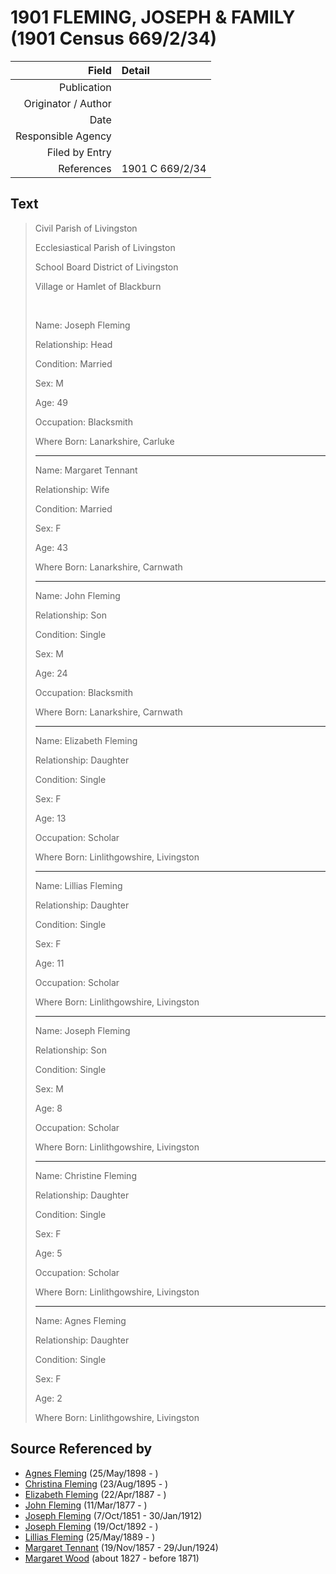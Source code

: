 ﻿---
layout: page
permalink: /sources/s62464591
---

# 1901 FLEMING, JOSEPH & FAMILY (1901 Census 669/2/34)

Field | Detail
---:|:---
Publication | 
Originator / Author | 
Date | 
Responsible Agency | 
Filed by Entry | 
References | 1901 C 669/2/34

## Text

> Civil Parish of Livingston
>
> Ecclesiastical Parish of Livingston
>
> School Board District of Livingston
>
> Village or Hamlet of Blackburn
>
> <br/>
>
> Name: Joseph Fleming
>
> Relationship: Head
>
> Condition: Married
>
> Sex: M
>
> Age: 49
>
> Occupation: Blacksmith
>
> Where Born: Lanarkshire, Carluke
>
> ---
>
> Name: Margaret Tennant
>
> Relationship: Wife
>
> Condition: Married
>
> Sex: F
>
> Age: 43
>
> Where Born: Lanarkshire, Carnwath
>
> ---
>
> Name: John Fleming
>
> Relationship: Son
>
> Condition: Single
>
> Sex: M
>
> Age: 24
>
> Occupation: Blacksmith
>
> Where Born: Lanarkshire, Carnwath
>
> ---
>
> Name: Elizabeth Fleming
>
> Relationship: Daughter
>
> Condition: Single
>
> Sex: F
>
> Age: 13
>
> Occupation: Scholar
>
> Where Born: Linlithgowshire, Livingston
>
> ---
>
> Name: Lillias Fleming
>
> Relationship: Daughter
>
> Condition: Single
>
> Sex: F
>
> Age: 11
>
> Occupation: Scholar
>
> Where Born: Linlithgowshire, Livingston
>
> ---
>
> Name: Joseph Fleming
>
> Relationship: Son
>
> Condition: Single
>
> Sex: M
>
> Age: 8
>
> Occupation: Scholar
>
> Where Born: Linlithgowshire, Livingston
>
> ---
>
> Name: Christine Fleming
>
> Relationship: Daughter
>
> Condition: Single
>
> Sex: F
>
> Age: 5
>
> Occupation: Scholar
>
> Where Born: Linlithgowshire, Livingston
>
> ---
>
> Name: Agnes Fleming
>
> Relationship: Daughter
>
> Condition: Single
>
> Sex: F
>
> Age: 2
>
> Where Born: Linlithgowshire, Livingston
>

## Source Referenced by

* [Agnes Fleming](../people/@29204156@-agnes-fleming-b1898-5-25-d.md) (25/May/1898 - )
* [Christina Fleming](../people/@89446044@-christina-fleming-b1895-8-23-d.md) (23/Aug/1895 - )
* [Elizabeth Fleming](../people/@79236484@-elizabeth-fleming-b1887-4-22-d.md) (22/Apr/1887 - )
* [John Fleming](../people/@49475976@-john-fleming-b1877-3-11-d.md) (11/Mar/1877 - )
* [Joseph Fleming](../people/@57117702@-joseph-fleming-b1851-10-7-d1912-1-30.md) (7/Oct/1851 - 30/Jan/1912)
* [Joseph Fleming](../people/@89747088@-joseph-fleming-b1892-10-19-d.md) (19/Oct/1892 - )
* [Lillias Fleming](../people/@39306088@-lillias-fleming-b1889-5-25-d.md) (25/May/1889 - )
* [Margaret Tennant](../people/@14002910@-margaret-tennant-b1857-11-19-d1924-6-29.md) (19/Nov/1857 - 29/Jun/1924)
* [Margaret Wood](../people/@50500805@-margaret-wood-b1827-d1871.md) (about 1827 - before 1871)
